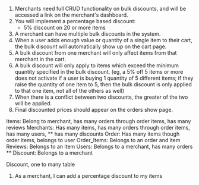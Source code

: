 1. Merchants need full CRUD functionality on bulk discounts, and will be accessed a link on the merchant's dashboard.
1. You will implement a percentage based discount:
   - 5% discount on 20 or more items
1. A merchant can have multiple bulk discounts in the system.
1. When a user adds enough value or quantity of a single item to their cart, the bulk discount will automatically show up on the cart page.
1. A bulk discount from one merchant will only affect items from that merchant in the cart.
1. A bulk discount will only apply to items which exceed the minimum quantity specified in the bulk discount. (eg, a 5% off 5 items or more does not activate if a user is buying 1 quantity of 5 different items; if they raise the quantity of one item to 5, then the bulk discount is only applied to that one item, not all of the others as well)
1. When there is a conflict between two discounts, the greater of the two will be applied.
1. Final discounted prices should appear on the orders show page.

Items: Belong to merchant, has many orders through order items, has many reviews
Merchants: Has many items, has many orders through order items, has many users, ** has many discounts
Order: Has many items though order items, belongs to user
Order_Items: Belongs to an order and item
Reviews: Belongs to an item
Users: Belongs to a merchant, has many orders
** Discount: Belongs to a merchant

Discount, one to many table


1. As a merchant, I can add a percentage discount to my items
